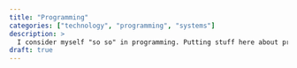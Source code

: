 ```yaml
---
title: "Programming"
categories: ["technology", "programming", "systems"]
description: >
  I consider myself "so so" in programming. Putting stuff here about programming to grow on this.
draft: true
---
```

